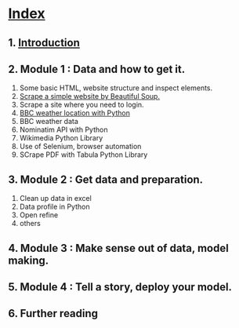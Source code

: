 # [Index](index.md)

## 1. [Introduction](introduction.html)

## 2. Module 1 : Data and how to get it.
  1. Some basic HTML, website structure and inspect elements.
  2. [Scrape a simple website by Beautiful Soup.](Scrape_a_simple_website_by_Beautiful_Soup.md)
  3. Scrape a site where you need to login.
  4. [BBC weather location with Python](bbc_weather_location_with_python.md)
  5. BBC weather data
  6. Nominatim API with Python
  7. Wikimedia Python Library
  8. Use of Selenium, browser automation
  9. SCrape PDF with Tabula Python Library

## 3. Module 2 : Get data and preparation.
  1. Clean up data in excel
  2. Data profile in Python
  3. Open refine
  4. others

## 4. Module 3 : Make sense out of data, model making.

## 5. Module 4 : Tell a story, deploy your model.

## 6. Further reading
